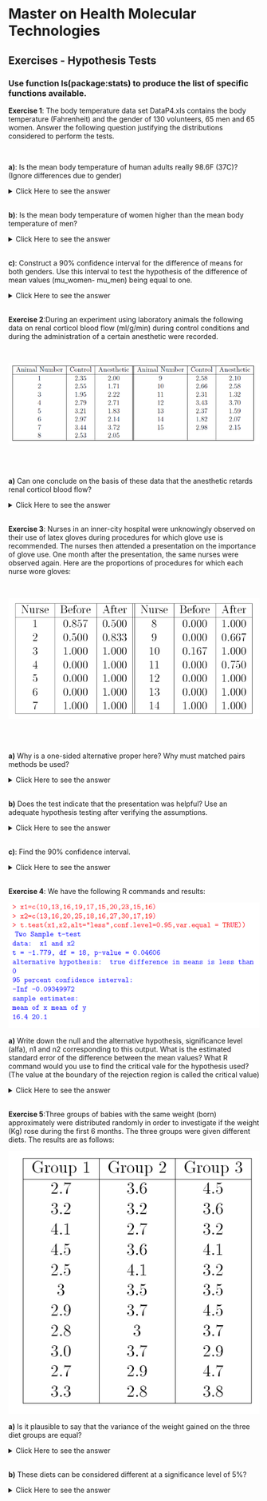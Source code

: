 # Master on Health Molecular Technologies 

## Exercises - Hypothesis Tests

### Use function ls(package:stats) to produce the list of specific functions available.

**Exercise 1**: The body temperature data set DataP4.xls contains the body temperature (Fahrenheit) and the gender of 130 volunteers, 65 men and 65 women. Answer the following question justifying the distributions considered to perform the tests.

<br/>

**a)**: Is the mean body temperature of human adults really 98.6F (37C)? (Ignore differences due to gender)

<details><summary>Click Here to see the answer</summary><p>

```{r}
#upload data from your folder
#Get your data ready to analyze 

a<-as.data.frame(DataP4)
str(a)
a$temp<-as.numeric(a$temp)

#explore data

hist(a[,1],main='Body temperature',col='pink')
qqnorm(a[,1])

# get the limits of your IC
sem<-sd(a$temp)/sqrt(length(a$temp))
infLim<-mean(a$temp)-qnorm(0.975)*sem
supLim<-mean(a$temp)+qnorm(0.975)*sem


#Using a fucntion in R
#t.test(a[,1],mu=98.6,alternative="two.sided")

```

</p></details>

<br/>

**b)**: Is the mean body temperature of women higher than the mean
body temperature of men?

<details><summary>Click Here to see the answer</summary><p>

```{r}
w.women<-a[a[,2]=="female",1]

w.women

w.men<-a[a[,2]=="male",1]

w.men

summary(w.women)

summary(w.men)



par(mfrow=c(1,2))

hist(w.women,main='women',col='pink',prob=T)

hist(w.men,main='men',col='blue',prob=T,ylim=c(0,0.6))



par(mfrow=c(1,2))

boxplot(w.women,main='women',col='pink')

boxplot(w.men,main='men',col='blue')



boxplot(w.women,w.men)



qqnorm(w.women)

qqline(w.women)

qqnorm(w.men)

qqline(w.men)

library(car)

leveneTest(temp~gender,data=a)   # Homogeneity test

bartlett.test(list(w.women,w.men))   # Another homogeneity test

shapiro.test(w.women)

shapiro.test(w.men)

t.test(w.women,w.men,alternative="one.sided")

```

</p></details>

<br/>


**c)**: Construct a 90% confidence interval for the difference of means for both genders. Use this interval to test the hypothesis of the difference of mean values (mu_women- mu_men) being equal to one.

<details><summary>Click Here to see the answer</summary><p>

```{r}
t.test(w.women,w.men,alternative="two.sided",confidence=0.9)$conf.int



# If "0" belongs to the CI 90%, do not reject H0.

```
</p></details>

<br/>

**Exercise 2**:During an experiment using laboratory animals the following data on renal corticol blood flow (ml/g/min) during control conditions and during the administration of a certain anesthetic were recorded.

<br/>

![](img1.png)

<br/>
<br/>

**a)** Can one conclude on the basis of these data that the anesthetic retards renal corticol blood flow?

<details><summary>Click Here to see the answer</summary><p>

```{r}


corticol<-matrix(c(2.35,2.55,1.95,2.79,3.21,2.97,3.44,2.53,2.58,2.66,2.31,3.43,2.37,1.82,2.98,2,1.71,2.22,2.71,1.83,2.14,3.72,2.05,2.10,2.58,1.32,3.70,1.59,2.07,2.15),15,2)

diff<-c(corticol[,1]-corticol[,2]) # control-anesthetic

diff

summary(diff)

hist(diff,col='red')

boxplot(diff,col='gold')

qqnorm(diff)

qqline(diff)


shapiro.test(diff)


t.test(corticol[,1],corticol[,2],alternative="greater",paired=TRUE)


```

</p></details>

<br/>

**Exercise 3**: Nurses in an inner-city hospital were unknowingly observed on their use of latex gloves during procedures for which glove use is recommended.
The nurses then attended a presentation on the importance of glove
use. One month after the presentation, the same nurses were observed
again. Here are the proportions of procedures for which each nurse
wore gloves:

<br/>

![](img2.png)

<br/>
<br/>

**a)** Why is a one-sided alternative proper here? Why must matched pairs methods be used?

<details><summary>Click Here to see the answer</summary><p>

+ To verify if there is an improvement in the behaviour of the nurses after the presentation.

+ Because the statistical units (nurses) are the same on both evaluation procedures.

</p></details>

<br/>

**b)** Does the test indicate that the presentation was helpful? Use an adequate hypothesis testing after verifying the assumptions.

<details><summary>Click Here to see the answer</summary><p>

```{r}
nurses<-matrix(c(0.857,0.5,0,1,0.5,0.833,0,0.667,1,1,0.167,1,0,1,0,0.75,0,1,0,1,0,1,0,1,1,1,1,1),14,2,byrow=TRUE)


#veriying assumptions

#Normality

diff<-c(nurses[,2]-nurses[,1])  #After-Before
diff
shapiro.test(diff)  #testing for normality


# Performing the wilcoxon-test

wilcox.test()

wilcox.test(diff, alternative =  "greater")  #non-parametric test Wicoxon
           


```

</p></details>

<br/>




**c)**: Find the 90% confidence interval.

<details><summary>Click Here to see the answer</summary><p>

```{r}

wilcox.test(diff, alternative =  "two.sided",conf.level = 0.90)


```

</p></details>

<br/>


**Exercise 4**: We have the following R commands and results:
<br/>

![](img3.png)
<br/>

**a)** Write down the null and the alternative hypothesis, significance level (alfa), n1 and n2 corresponding to this output. What is the estimated standard error of
the difference between the mean values? What R command would you
use to find the critical vale for the hypothesis used? (The value at the boundary of the rejection region is called the critical value)

<details><summary>Click Here to see the answer</summary><p>

+ H0:mu1=mu2 vs H1: mu1<mu2, alfa=0.05, n1=10, n2=10.

+ standard error of the difference between means=2.057

```{r}
-qt(0.95,18)

```

</p></details>

<br/>



**Exercise 5**:Three groups of babies with the same weight (born) approximately were distributed randomly in order to investigate if the weight (Kg) rose during the first 6 months. The three groups were given different diets. The results are as follows:
<br/>

![](img4.png)
<br/>

**a)** Is it plausible to say that the variance of the weight gained on the three diet groups are equal?

<details><summary>Click Here to see the answer</summary><p>

```{r}

g1<-c(2.7,3.2,4.1,4.5)
g2<-c(3.6,3.2,2.7,3.6,4.1)
g3<-c(4.5,3.6,3.2,4.1,3.2)
observ<-c(g1,g2,g3)
tratam<-rep(c("g1","g2","g3"),c(4,5,5))

dados<-data.frame(tratam,observ)
tratam<-factor(dados$tratam)


#write.table(dados,file="DataP4_5.txt",sep="",col.names=TRUE,row.names=TRUE)  

#dados<-read.table(DataP4_5)

# Bartlett test - comparing variances: three groups
??bartlet.test
bartlett.test(observ,tratam)  #we need two variables 




```

</p></details>

<br/>
 
 
 
**b)** These diets can be considered different at a significance level of 5%?

<details><summary>Click Here to see the answer</summary><p>
 
```{r}

# ANOVA - comparing means: three groups

aov(observ~tratam)
summary(aov(observ~tratam))

```
</p></details>

<br/>
